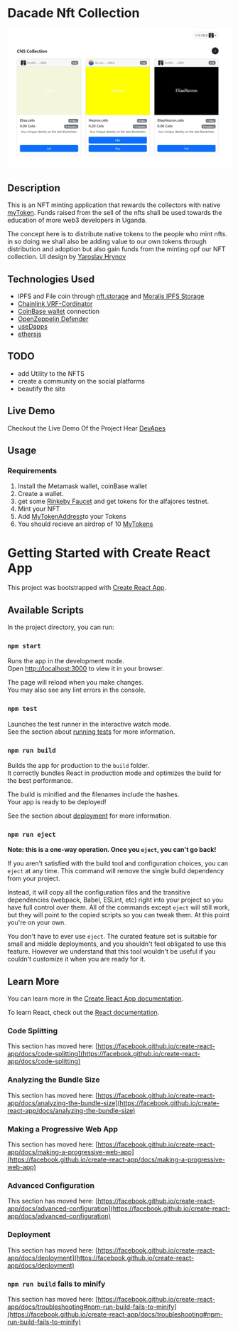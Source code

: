 # Dacade Nft Collection

![](img/celo.jpg)

## Description

This is an NFT minting application that rewards the collectors with native [myToken](https://rinkeby.etherscan.io/address/0x8d45908176da1CF4222EaB88a5354A3AdD9a01A6). Funds raised from the sell of the nfts shall be used towards the education of more web3 developers in Uganda.

The concept here is to distribute native tokens to the people who mint nfts. in so doing we shall also be adding value to our own tokens through distribution and adoption but also gain funds from the minting opf our NFT collection.
UI design by [Yaroslav Hrynov](<https://www.figma.com/file/ttsBqNIpga16xFGVTzJAgv/NFT-project-(Community)?node-id=2%3A2>)

## Technologies Used

- IPFS and File coin through [nft.storage](https://nft.storage) and [Moralis IPFS Storage](https://moralis.io/what-is-ipfs-interplanetary-file-system/)
- [Chainlink VRF-Cordinator ](https://github.com/smartcontractkit/chainlink/blob/develop/contracts/src/v0.8/interfaces/AggregatorV3Interface.sol)
- [CoinBase wallet](https://docs.cloud.coinbase.com/wallet-sdk/docs/initializing) connection
- [OpenZeppelin Defender](https://defender.openzeppelin.com)
- [useDapps](https://usedapp-docs.netlify.app/docs/)
- [ethersjs](https://docs.ethers.io/v5/)

## TODO

- add Utility to the NFTS
- create a community on the social platforms
- beautify the site

## Live Demo

Checkout the Live Demo Of the Project Hear [DevApes](https://still-sound-3479.on.fleek.co/)

## Usage

### Requirements

1. Install the Metamask wallet, coinBase wallet
2. Create a wallet.
3. get some [Rinkeby Faucet](https://rinkebyfaucet.com/) and get tokens for the alfajores testnet.
4. Mint your NFT
5. Add [MyTokenAddress](https://rinkeby.etherscan.io/address/0x8d45908176da1CF4222EaB88a5354A3AdD9a01A6)to your Tokens
6. You should recieve an airdrop of 10 [MyTokens](https://rinkeby.etherscan.io/address/0x8d45908176da1CF4222EaB88a5354A3AdD9a01A6)

# Getting Started with Create React App

This project was bootstrapped with [Create React App](https://github.com/facebook/create-react-app).

## Available Scripts

In the project directory, you can run:

### `npm start`

Runs the app in the development mode.\
Open [http://localhost:3000](http://localhost:3000) to view it in your browser.

The page will reload when you make changes.\
You may also see any lint errors in the console.

### `npm test`

Launches the test runner in the interactive watch mode.\
See the section about [running tests](https://facebook.github.io/create-react-app/docs/running-tests) for more information.

### `npm run build`

Builds the app for production to the `build` folder.\
It correctly bundles React in production mode and optimizes the build for the best performance.

The build is minified and the filenames include the hashes.\
Your app is ready to be deployed!

See the section about [deployment](https://facebook.github.io/create-react-app/docs/deployment) for more information.

### `npm run eject`

**Note: this is a one-way operation. Once you `eject`, you can't go back!**

If you aren't satisfied with the build tool and configuration choices, you can `eject` at any time. This command will remove the single build dependency from your project.

Instead, it will copy all the configuration files and the transitive dependencies (webpack, Babel, ESLint, etc) right into your project so you have full control over them. All of the commands except `eject` will still work, but they will point to the copied scripts so you can tweak them. At this point you're on your own.

You don't have to ever use `eject`. The curated feature set is suitable for small and middle deployments, and you shouldn't feel obligated to use this feature. However we understand that this tool wouldn't be useful if you couldn't customize it when you are ready for it.

## Learn More

You can learn more in the [Create React App documentation](https://facebook.github.io/create-react-app/docs/getting-started).

To learn React, check out the [React documentation](https://reactjs.org/).

### Code Splitting

This section has moved here: [https://facebook.github.io/create-react-app/docs/code-splitting](https://facebook.github.io/create-react-app/docs/code-splitting)

### Analyzing the Bundle Size

This section has moved here: [https://facebook.github.io/create-react-app/docs/analyzing-the-bundle-size](https://facebook.github.io/create-react-app/docs/analyzing-the-bundle-size)

### Making a Progressive Web App

This section has moved here: [https://facebook.github.io/create-react-app/docs/making-a-progressive-web-app](https://facebook.github.io/create-react-app/docs/making-a-progressive-web-app)

### Advanced Configuration

This section has moved here: [https://facebook.github.io/create-react-app/docs/advanced-configuration](https://facebook.github.io/create-react-app/docs/advanced-configuration)

### Deployment

This section has moved here: [https://facebook.github.io/create-react-app/docs/deployment](https://facebook.github.io/create-react-app/docs/deployment)

### `npm run build` fails to minify

This section has moved here: [https://facebook.github.io/create-react-app/docs/troubleshooting#npm-run-build-fails-to-minify](https://facebook.github.io/create-react-app/docs/troubleshooting#npm-run-build-fails-to-minify)
